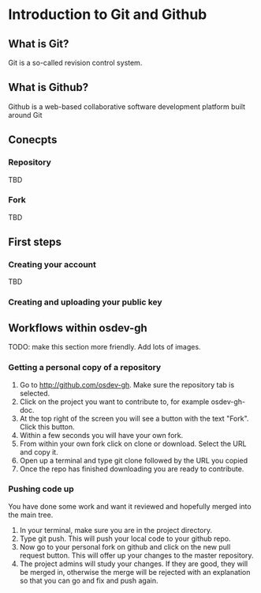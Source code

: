 # Introduction to Git and Github

## What is Git?

Git is a so-called revision control system.

## What is Github?

Github is a web-based collaborative software development platform built around
Git

## Conecpts

### Repository

TBD

### Fork

TBD

## First steps

### Creating your account

TBD

### Creating and uploading your public key

## Workflows within osdev-gh

TODO: make this section more friendly. Add lots of images.

### Getting a personal copy of a repository

1. Go to http://github.com/osdev-gh. Make sure the repository tab is selected.
1. Click on the project you want to contribute to, for example osdev-gh-doc.
1. At the top right of the screen you will see a button with the text "Fork". Click this button.
1. Within a few seconds you will have your own fork.
1. From within your own fork click on clone or download. Select the URL and copy it.
1. Open up a terminal and type git clone followed by the URL you copied
1. Once the repo has finished downloading you are ready to contribute.

### Pushing code up

You have done some work and want it reviewed and hopefully merged into the
main tree.

1. In your terminal, make sure you are in the project directory.
1. Type git push. This will push your local code to your github repo.
1. Now go to your personal fork on github and click on the new pull request button. This will offer up your changes to the master repository.
1. The project admins will study your changes. If they are good, they will be merged in, otherwise the merge will be rejected with an explanation so that you can go and fix and push again.
